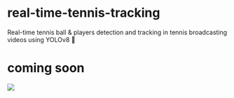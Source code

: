 # real-time-tennis-tracking
Real-time tennis ball &amp; players detection and tracking in tennis broadcasting videos using YOLOv8 🎾

# coming soon
![](https://github.com/uomoy/real-time-tennis-tracking/blob/main/sample.gif)
